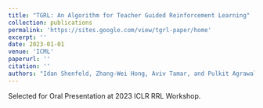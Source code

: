 ```yaml
---
title: "TGRL: An Algorithm for Teacher Guided Reinforcement Learning"
collection: publications
permalink: 'https://sites.google.com/view/tgrl-paper/home'
excerpt: ''
date: 2023-01-01
venue: 'ICML'
paperurl: ''
citation: ''
authors: "Idan Shenfeld, Zhang-Wei Hong, Aviv Tamar, and Pulkit Agrawal"
---
```


Selected for Oral Presentation at 2023 ICLR RRL Workshop.
